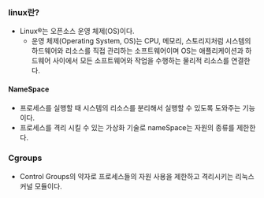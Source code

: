 ### linux란?
- Linux®는 오픈소스 운영 체제(OS)이다.
  - 운영 체제(Operating System, OS)는 CPU, 메모리, 스토리지처럼 시스템의 하드웨어와 리소스를 직접 관리하는 소프트웨어이며 OS는 애플리케이션과 하드웨어 사이에서 모든 소프트웨어와 작업을 수행하는 물리적 리소스를 연결한다.

#### NameSpace
- 프로세스를 실행할 때 시스템의 리소스를 분리해서 실행할 수 있도록 도와주는 기능이다.
- 프로세스를 격리 시킬 수 있는 가상화 기술로 nameSpace는 자원의 종류를 제한한다.

### Cgroups
- Control Groups의 약자로 프로세스들의 자원 사용을 제한하고 격리시키는 리눅스 커널 모듈이다.
